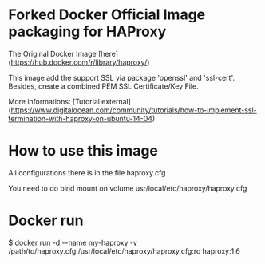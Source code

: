# Forked Docker Official Image packaging for HAProxy

The Original Docker Image [here] (https://hub.docker.com/r/library/haproxy/)

This image add the support SSL via package 'openssl' and 'ssl-cert'. Besides, create a combined PEM SSL Certificate/Key File.

More informations: [Tutorial external] (https://www.digitalocean.com/community/tutorials/how-to-implement-ssl-termination-with-haproxy-on-ubuntu-14-04)

# How to use this image

All configurations there is in the file haproxy.cfg

You need to do bind mount on volume usr/local/etc/haproxy/haproxy.cfg

# Docker run

$ docker run -d --name my-haproxy -v /path/to/haproxy.cfg:/usr/local/etc/haproxy/haproxy.cfg:ro haproxy:1.6



